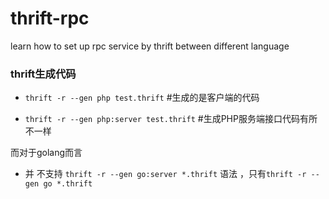 # thrift-rpc
learn how to set up rpc service by thrift between different language


### thrift生成代码
+ `thrift -r --gen php test.thrift` #生成的是客户端的代码

+ <code>thrift -r --gen php:server test.thrift</code> #生成PHP服务端接口代码有所不一样

而对于golang而言
+ 并 不支持 `thrift -r --gen go:server *.thrift` 语法 ，只有`thrift -r --gen go *.thrift`
